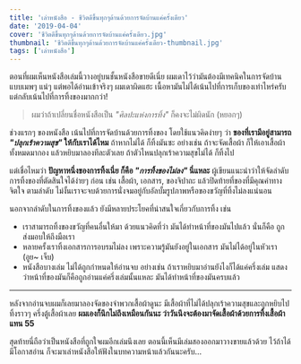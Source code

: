 ```yaml
---
title: 'เล่าหนังสือ - ชีวิตดีขึ้นทุกๆด้านด้วยการจัดบ้านแค่ครั้งเดียว'
date: '2019-04-04'
cover: 'ชีวิตดีขึ้นทุกๆด้านด้วยการจัดบ้านแค่ครั้งเดียว.jpg'
thumbnail: 'ชีวิตดีขึ้นทุกๆด้านด้วยการจัดบ้านแค่ครั้งเดียว-thumbnail.jpg'
tags: ['เล่าหนังสือ']
---
```


ตอนที่ผมเห็นหนังสือเล่มนี้วางอยู่บนชั้นหนังสือขายดีเนี่ย ผมเดาไว้ว่ามันต้องมีเทคนิคในการจัดบ้านแบบเมพๆ แน่ๆ แต่พอได้อ่านเข้าจริงๆ ผมเดาผิดแฮะ เนื้อหามันไม่ได้เน้นไปที่การเก็บของเท่าไหร่ครับ แต่กลับเน้นไปที่การทิ้งของมากกว่า!

> ผมว่าถ้าเปลี่ยนชื่อหนังสือเป็น _"ศิลปะแห่งการทิ้ง"_ ก็คงจะไม่ผิดนัก (หยอกๆ)

ช่วงแรกๆ ของหนังสือ เน้นไปที่การจัดบ้านด้วยการทิ้งของ โดยใช้แนวคิดง่ายๆ ว่า **ของที่เรามีอยู่สามารถ _"ปลุกเร้าความสุข"_ ให้กับเราได้ไหม** ถ้าหากไม่ได้ ก็ทิ้งมันซะ อย่างเช่น ถ้าจะจัดเสื้อผ้า ก็ให้เอาเสื้อผ้าทั้งหมดมากอง แล้วหยิบมาลองทีละตัวเลย ถ้าตัวไหนปลุกเร้าความสุขไม่ได้ ก็ทิ้งไป

แต่เชื่อไหมว่า **ปัญหาหนึ่งของการทิ้งเนี่ย ก็คือ _"การทิ้งของไม่ลง"_ นี่แหละ** ผู้เขียนแนะนำว่าให้จัดลำดับการทิ้งของที่ตัดสินใจได้ง่ายๆ ก่อน เช่น เสื้อผ้า, เอกสาร, ของจิปาถะ แล้วปิดท้ายที่ของที่มีคุณค่าทางจิตใจ ตามลำดับ ไม่งั้นเราจะจบด้วยการนั่งจมอยู่กับอัลบั้มรูปภาพหรือของขวัญที่ทิ้งไม่ลงแน่นอน

นอกจากลำดับในการทิ้งของแล้ว ยังมีหลายประโยคที่น่าสนใจเกี่ยวกับการทิ้ง เช่น

- เราสามารถทิ้งของขวัญที่คนอื่นให้มา ด้วยแนวคิดที่ว่า มันได้ทำหน้าที่ของมันไปแล้ว นั่นก็คือ ถูกส่งมอบให้ถึงมือเรา
- หลายครั้งเราทิ้งเอกสารการอบรมไม่ลง เพราะความรู้มันยังอยู่ในเอกสาร มันไม่ได้อยู่ในหัวเรา (อูย~ เจ็บ)
- หนังสือบางเล่ม ไม่ได้ถูกกำหนดให้อ่านจบ อย่างเช่น ถ้าเราหยิบมาอ่านยังไงก็ได้แค่ครึ่งเล่ม แสดงว่าหน้าที่ของมันก็คือถูกอ่านแค่ครึ่งเล่มนั้นแหละ มันได้ทำหน้าที่ของมันครบแล้ว

---

หลังจากอ่านจบผมก็เลยมาลองจัดของจำพวกเสื้อผ้าดูนะ มีเสื้อผ้าที่ไม่ได้ปลุกเร้าความสุขและถูกหยิบไปทิ้งราวๆ ครึ่งตู้เสื้อผ้าเลย **ผมเองก็นึกไม่ถึงเหมือนกันนะ ว่าวันนึงจะต้องมาจัดเสื้อผ้าด้วยการทิ้งเสื้อผ้าแทน 55**

สุดท้ายนี่ถือว่าเป็นหนังสือที่ถูกใจผมอีกเล่มนึงเลย ตอนนี้เห็นมีเล่มสองออกมาวางขายแล้วด้วย ไว้ถ้าได้มีโอกาสอ่าน ก็จะมาเล่าหนังสือให้ฟังในบทความหน้าแล้วกันนะครับ...
